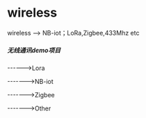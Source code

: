 # wireless
wireless -->  NB-iot；LoRa,Zigbee,433Mhz etc

##### 无线通讯demo项目

 ------>Lora

------->NB-iot

------->Zigbee

------->Other



